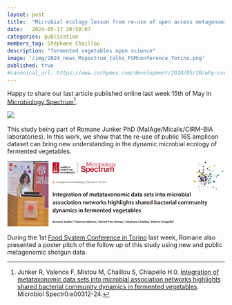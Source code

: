 ```yaml
---
layout: post
title:  "Microbial ecology lesson from re-use of open access metagenomic dataset: the case-study of fermented vegetables"
date:   2024-05-17 20:50:07
categories: publication
members_tag: Stéphane Chaillou
description: "fermented vegetables open science"
image: '/img/2024_news_Mspectrum_talks_FSMconference_Torino.png'
published: true
#canonical_url: https://www.csrhymes.com/development/2018/05/28/why-use-a-static-site-generator.html
---
```



Happy to share our last article published online last week 15th of May in [Microbiology Spectrum](https://doi.org/10.1128/spectrum.00312-24)[^1]. 

![](https://journals.asm.org/cms/10.1128/spectrum.00312-24/asset/3fc7faa3-827e-47b7-8258-c0138b4a1986/assets/images/large/spectrum.00312-24.f001.jpg)

This study being part of Romane Junker PhD (MaIAge/Micalis/CIRM-BIA laboratories). In this work, we show that the re-use of public 16S amplicon dataset can bring new understanding in the dynamic microbial ecology of fermented vegetables.   

![](/img/2024_news_Mspectrum_talks_FSMconference_Torino.png)

During the 1st [Food System Conference in Torino](https://www.foodsystemsmicrobiomes.org/) last week, Romane also presented a poster pitch of the follow up of this study using new and public metagenomic shotgun data.

[^1]: Junker R, Valence F, Mistou M, Chaillou S, Chiapello H.0. [Integration of metataxonomic data sets into microbial association networks highlights shared bacterial community dynamics in fermented vegetables](https://doi.org/10.1128/spectrum.00312-24). Microbiol Spectr0:e00312-24.
